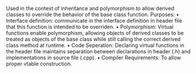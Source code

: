 Used in the context of inheritance and polymorphism to allow derived classes to override the behavior of the base class function. Purposes: • Interface definition: communicate in the interface definition in header file that this function is intended to be overriden. • Polymorphism: Virtual functions enable polymorphism, allowing objects of derived classes to be treated as objects of the base class while still calling the correct derived class method at runtime. • Code Seperation: Declaring virtual functions in the header file maintains separation between declarations in header (.h) and implementations in source file (.cpp). • Compiler Requirements: To allow proper vtable construction.